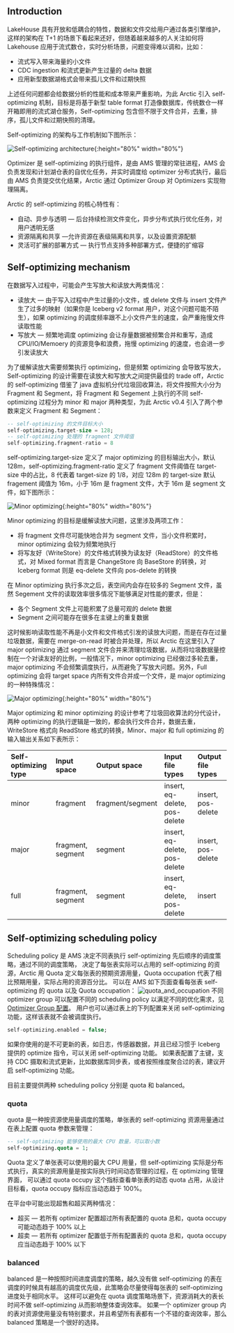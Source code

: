 ## Introduction

LakeHouse 具有开放和低耦合的特性，数据和文件交给用户通过各类引擎维护，这样的架构在 T+1 的场景下看起来还好，但随着越来越多的人关注如何将 Lakehouse 应用于流式数仓，实时分析场景，问题变得难以调和，比如：

- 流式写入带来海量的小文件
- CDC ingestion 和流式更新产生过量的 delta 数据
- 应用新型数据湖格式会带来孤儿文件和过期快照

上述任何问题都会给数据分析的性能和成本带来严重影响，为此 Arctic 引入 self-optimizing 机制，目标是将基于新型 table format 打造像数据库，传统数仓一样开箱即用的流式湖仓服务，Self-optimizing 包含但不限于文件合并，去重，排序，孤儿文件和过期快照的清理。

Self-optimizing 的架构与工作机制如下图所示：

![Self-optimizing architecture](../images/concepts/self-optimizing_arch.png){:height="80%" width="80%"}

Optimizer 是 self-optimizing 的执行组件，是由 AMS 管理的常驻进程，AMS 会负责发现和计划湖仓表的自优化任务，并实时调度给 optimizer 分布式执行，最后由 AMS 负责提交优化结果，Arctic 通过 Optimizer Group 对 Optimizers 实现物理隔离。

Arctic 的 self-optimizing 的核心特性有：

- 自动、异步与透明 — 后台持续检测文件变化，异步分布式执行优化任务，对用户透明无感
- 资源隔离和共享 —允许资源在表级隔离和共享，以及设置资源配额
- 灵活可扩展的部署方式 — 执行节点支持多种部署方式，便捷的扩缩容

## Self-optimizing mechanism

在数据写入过程中，可能会产生写放大和读放大两类情况：

- 读放大 — 由于写入过程中产生过量的小文件，或 delete 文件与 insert 文件产生了过多的映射（如果你是 Iceberg v2 format 用户，对这个问题可能不陌生），如果 optimizing 的调度频率跟不上小文件产生的速度，会严重拖慢文件读取性能
- 写放大 — 频繁地调度 optimizing 会让存量数据被频繁合并和重写，造成 CPU/IO/Memoery 的资源竞争和浪费，拖慢 optimizing 的速度，也会进一步引发读放大

为了缓解读放大需要频繁执行 optimizing，但是频繁 optimizing 会导致写放大，Self-optimizing 的设计需要在读放大和写放大之间提供最佳的 trade off，Arctic 的 self-optimizing 借鉴了 java 虚拟机分代垃圾回收算法，将文件按照大小分为 Fragment 和 Segment，将 Fragment 和 Segement 上执行的不同 self-optimizing 过程分为 minor 和 major 两种类型，为此 Arctic v0.4 引入了两个参数来定义 Fragment 和 Segment：

```SQL
-- self-optimizing 的文件目标大小
self-optimizing.target-size = 128;
-- self-optimizing 处理的 fragment 文件阈值
self-optimizing.fragment-ratio = 8
```

self-optimizing.target-size 定义了 major optimizing 的目标输出大小，默认 128m，self-optimizing.fragment-ratio 定义了 fragment 文件阈值在 target-size 中的占比，8 代表着 target-size 的 1/8，对应 128m 的 target-size 默认 fragement 阈值为 16m，小于 16m 是 fragment 文件，大于 16m 是 segment 文件，如下图所示：

![Minor optimizing](../images/concepts/minor_optimizing.png){:height="80%" width="80%"}

Minor optimizing 的目标是缓解读放大问题，这里涉及两项工作：

* 将 fragment 文件尽可能快地合并为 segment 文件，当小文件积累时， minor optimizing 会较为频繁地执行
* 将写友好（WriteStore）的文件格式转换为读友好（ReadStore）的文件格式，对 Mixed format 而言是 ChangeStore 向 BaseStore 的转换，对 Iceberg format 则是 eq-delete 文件向 pos-delete 的转换

在 Minor optimizing 执行多次之后，表空间内会存在较多的 Segment 文件，虽然 Segement 文件的读取效率很多情况下能够满足对性能的要求，但是：

* 各个 Segment 文件上可能积累了总量可观的 delete 数据
* Segment 之间可能存在很多在主键上的重复数据

这时候影响读取性能不再是小文件和文件格式引发的读放大问题，而是在存在过量垃圾数据，需要在 merge-on-read 时被合并处理，所以 Arctic 在这里引入了 major optimizing 通过 segment 文件合并来清理垃圾数据，从而将垃圾数据量控制在一个对读友好的比例，一般情况下，minor optimizing 已经做过多轮去重，major optimizing 不会频繁调度执行，从而避免了写放大问题。另外，Full optimizing 会将 target space 内所有文件合并成一个文件，是 major optimizing 的一种特殊情况：

![Major optimizing](../images/concepts/major_optimizing.png){:height="80%" width="80%"}

Major optimizing 和 minor optimizing 的设计参考了垃圾回收算法的分代设计，两种 optimizing 的执行逻辑是一致的，都会执行文件合并，数据去重，WriteStore 格式向 ReadStore 格式的转换，Minor、major 和 full optimizing 的输入输出关系如下表所示：

| Self-optimizing type  | Input space  | Output space  | Input file types  | Output file types  |
|:----------|:----------|:----------|:----------|:----------|
| minor    | fragment    | fragment/segment    | insert, eq-delete, pos-delete   | insert, pos-delete    |
| major    | fragment, segment    | segment    | insert, eq-delete, pos-delete    | insert, pos-delete    |
| full    | fragment, segment    | segment    | insert, eq-delete, pos-delete   | insert    |


## Self-optimizing scheduling policy
Scheduling policy 是 AMS 决定不同表执行 self-optimizing 先后顺序的调度策略，通过不同的调度策略，
决定了每张表实际可以占用的 self-optimizing 的资源，Arctic 用 Quota 定义每张表的预期资源用量，Quota occupation 代表了相比预期用量，实际占用的资源百分比。
可以在 AMS 如下页面查看每张表 self-optimizing 的 quota 以及 Quota occupation：
![quota_and_occupation](../images/concepts/quota-occupation.png)
不同 optimizer group 可以配置不同的 scheduling policy 以满足不同的优化需求，见 [Optimizer Group 配置](../guides/managing-optimizers.md#optimizer-group)。
用户也可以通过表上的下列配置来关闭 self-optimizing 功能，这样该表就不会被调度执行。

```SQL
self-optimizing.enabled = false;
```
如果你使用的是不可更新的表，如日志，传感器数据，并且已经习惯于 Iceberg 提供的 optimize 指令，可以关闭 self-optimizing 功能。
如果表配置了主键，支持 CDC 摄取和流式更新，比如数据库同步表，或者按照维度聚合过的表，建议开启 self-optimizing 功能。

目前主要提供两种 scheduling policy 分别是 quota 和 balanced。
### quota
quota 是一种按资源使用量调度的策略，单张表的 self-optimizing 资源用量通过在表上配置 quota 参数来管理：

```SQL
-- self-optimizing 能够使用的最大 CPU 数量，可以取小数
self-optimizing.quota = 1;
```

Quota 定义了单张表可以使用的最大 CPU 用量，但 self-optimizing 实际是分布式执行，真实的资源用量是按实际执行时间动态管理的过程，在 optimizing 管理界面，
可以通过 quota occupy 这个指标查看单张表的动态 quota 占用，从设计目标看，quota occupy 指标应当动态趋于 100%。 

在平台中可能出现超售和超买两种情况：

- 超买 — 若所有 optimizer 配置超过所有表配置的 quota 总和，quota occupy 可能动态趋于 100% 以上
- 超卖 — 若所有 optimizer 配置低于所有配置表的 quota 总和，quota occupy 应当动态趋于 100% 以下
### balanced
balanced 是一种按照时间进度调度的策略，越久没有做 self-optimizing 的表在调度的时候具有越高的调度优先级，此策略会尽量使得每张表的 self-optimizing 进度处于相同水平。
这样可以避免在 quota 调度策略场景下，资源消耗大的表长时间不做 self-optimizing 从而影响整体查询效率。
如果一个 optimizer group 内的表对资源使用量没有特别要求，并且希望所有表都有一个不错的查询效率，那么 balanced 策略是一个很好的选择。

